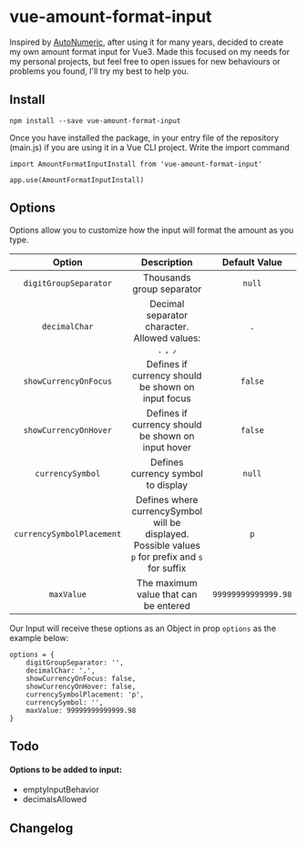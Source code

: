 # vue-amount-format-input

Inspired by [AutoNumeric](https://github.com/inm-web-labs/vue-amount-format-input), after using it for many years, decided to create my own amount format input for Vue3.
Made this focused on my needs for my personal projects, but feel free to open issues for new behaviours or problems you found, I'll try my best to help you.

## Install
```
npm install --save vue-amount-format-input
```
Once you have installed the package, in your entry file of the repository (main.js) if you are using it in a Vue CLI project. Write the import command

```
import AmountFormatInputInstall from 'vue-amount-format-input'

app.use(AmountFormatInputInstall)
```

## Options

Options allow you to customize how the input will format the amount as you type.

| Option | Description | Default Value |
| :----------------: | :-----------:  | :-----------:  |
| `digitGroupSeparator` | Thousands group separator | `null` |
| `decimalChar` | Decimal separator character. Allowed values: `.` `,` `٫` | `.` |
| `showCurrencyOnFocus` | Defines if currency should be shown on input focus | `false` |
| `showCurrencyOnHover` | Defines if currency should be shown on input hover | `false` |
| `currencySymbol` | Defines currency symbol to display | `null` |
| `currencySymbolPlacement` | Defines where currencySymbol will be displayed. Possible values `p` for prefix and `s` for suffix | `p` |
| `maxValue` | The maximum value that can be entered | `99999999999999.98` |

Our Input will receive these options as an Object in prop `options` as the example below:
```
options = {
	digitGroupSeparator: '',
	decimalChar: '.',
	showCurrencyOnFocus: false,
	showCurrencyOnHover: false,
	currencySymbolPlacement: 'p',
	currencySymbol: '',
	maxValue: 99999999999999.98
}
```
## Todo

#### Options to be added to input:
- emptyInputBehavior
- decimalsAllowed

## Changelog
